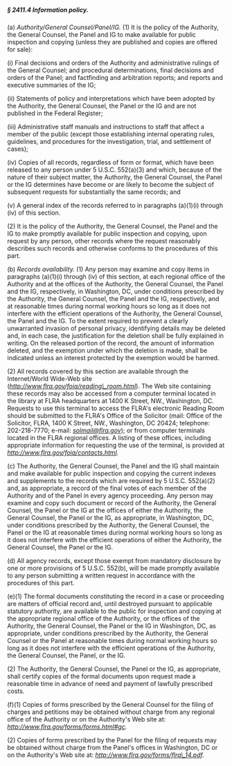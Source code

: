 ##### § 2411.4 Information policy. #####

(a) *Authority/General Counsel/Panel/IG.* (1) It is the policy of the Authority, the General Counsel, the Panel and IG to make available for public inspection and copying (unless they are published and copies are offered for sale):

(i) Final decisions and orders of the Authority and administrative rulings of the General Counsel; and procedural determinations, final decisions and orders of the Panel; and factfinding and arbitration reports; and reports and executive summaries of the IG;

(ii) Statements of policy and interpretations which have been adopted by the Authority, the General Counsel, the Panel or the IG and are not published in the Federal Register;

(iii) Administrative staff manuals and instructions to staff that affect a member of the public (except those establishing internal operating rules, guidelines, and procedures for the investigation, trial, and settlement of cases);

(iv) Copies of all records, regardless of form or format, which have been released to any person under 5 U.S.C. 552(a)(3) and which, because of the nature of their subject matter, the Authority, the General Counsel, the Panel or the IG determines have become or are likely to become the subject of subsequent requests for substantially the same records; and

(v) A general index of the records referred to in paragraphs (a)(1)(i) through (iv) of this section.

(2) It is the policy of the Authority, the General Counsel, the Panel and the IG to make promptly available for public inspection and copying, upon request by any person, other records where the request reasonably describes such records and otherwise conforms to the procedures of this part.

(b) *Records availability.* (1) Any person may examine and copy items in paragraphs (a)(1)(i) through (iv) of this section, at each regional office of the Authority and at the offices of the Authority, the General Counsel, the Panel and the IG, respectively, in Washington, DC, under conditions prescribed by the Authority, the General Counsel, the Panel and the IG, respectively, and at reasonable times during normal working hours so long as it does not interfere with the efficient operations of the Authority, the General Counsel, the Panel and the IG. To the extent required to prevent a clearly unwarranted invasion of personal privacy, identifying details may be deleted and, in each case, the justification for the deletion shall be fully explained in writing. On the released portion of the record, the amount of information deleted, and the exemption under which the deletion is made, shall be indicated unless an interest protected by the exemption would be harmed.

(2) All records covered by this section are available through the Internet/World Wide-Web site (*http://www.flra.gov/foia/reading\_room.html*). The Web site containing these records may also be accessed from a computer terminal located in the library at FLRA headquarters at 1400 K Street, NW., Washington, DC. Requests to use this terminal to access the FLRA's electronic Reading Room should be submitted to the FLRA's Office of the Solicitor (mail: Office of the Solicitor, FLRA, 1400 K Street, NW., Washington, DC 20424; telephone: 202-218-7770; e-mail: *solmail@flra.gov*); or from computer terminals located in the FLRA regional offices. A listing of these offices, including appropriate information for requesting the use of the terminal, is provided at *http://www.flra.gov/foia/contacts.html.*

(c) The Authority, the General Counsel, the Panel and the IG shall maintain and make available for public inspection and copying the current indexes and supplements to the records which are required by 5 U.S.C. 552(a)(2) and, as appropriate, a record of the final votes of each member of the Authority and of the Panel in every agency proceeding. Any person may examine and copy such document or record of the Authority, the General Counsel, the Panel or the IG at the offices of either the Authority, the General Counsel, the Panel or the IG, as appropriate, in Washington, DC, under conditions prescribed by the Authority, the General Counsel, the Panel or the IG at reasonable times during normal working hours so long as it does not interfere with the efficient operations of either the Authority, the General Counsel, the Panel or the IG.

(d) All agency records, except those exempt from mandatory disclosure by one or more provisions of 5 U.S.C. 552(b), will be made promptly available to any person submitting a written request in accordance with the procedures of this part.

(e)(1) The formal documents constituting the record in a case or proceeding are matters of official record and, until destroyed pursuant to applicable statutory authority, are available to the public for inspection and copying at the appropriate regional office of the Authority, or the offices of the Authority, the General Counsel, the Panel or the IG in Washington, DC, as appropriate, under conditions prescribed by the Authority, the General Counsel or the Panel at reasonable times during normal working hours so long as it does not interfere with the efficient operations of the Authority, the General Counsel, the Panel, or the IG.

(2) The Authority, the General Counsel, the Panel or the IG, as appropriate, shall certify copies of the formal documents upon request made a reasonable time in advance of need and payment of lawfully prescribed costs.

(f)(1) Copies of forms prescribed by the General Counsel for the filing of charges and petitions may be obtained without charge from any regional office of the Authority or on the Authority's Web site at: *http://www.flra.gov/forms/forms.html#gc.*

(2) Copies of forms prescribed by the Panel for the filing of requests may be obtained without charge from the Panel's offices in Washington, DC or on the Authority's Web site at: *http://www.flra.gov/forms/flra\_14.pdf.*